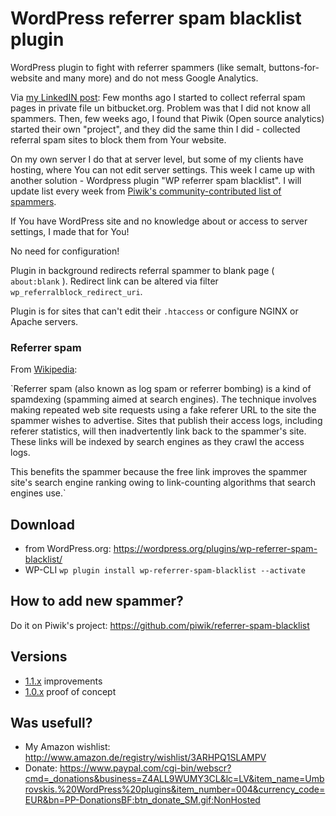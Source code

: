 # WordPress referrer spam blacklist plugin

WordPress plugin to fight with referrer spammers (like semalt, buttons-for-website and many more) and do not mess Google Analytics.

Via [my LinkedIN post](https://www.linkedin.com/pulse/fighting-referral-spam-wordpress-way-rolands-umbrovskis-): Few months ago I started to collect referral spam pages in private file un bitbucket.org. Problem was that I did not know all spammers. Then, few weeks ago, I found that Piwik (Open source analytics) started their own "project", and they did the same thin I did - collected referral spam sites to block them from Your website.

On my own server I do that at server level, but some of my clients have hosting, where You can not edit server settings. This week I came up with another solution - Wordpress plugin "WP referrer spam blacklist". I will update list every week from [Piwik's community-contributed list of spammers](https://github.com/piwik/referrer-spam-blacklist).

If You have WordPress site and no knowledge about or access to server settings, I made that for You!

No need for configuration!  

Plugin in background redirects referral spammer to blank page ( `about:blank` ). Redirect link can be altered via filter `wp_referralblock_redirect_uri`. 

Plugin is for sites that can't edit their `.htaccess` or configure NGINX or Apache servers.

### Referrer spam

From [Wikipedia](https://en.wikipedia.org/wiki/Referer_spam): 

`Referrer spam (also known as log spam or referrer 
bombing) is a kind of spamdexing (spamming aimed 
at search engines). The technique involves making 
repeated web site requests using a fake referer URL 
to the site the spammer wishes to advertise. Sites that 
publish their access logs, including referer statistics, 
will then inadvertently link back to the spammer's site. 
These links will be indexed by search engines 
as they crawl the access logs. 

This benefits the spammer because the free link improves 
the spammer site's search engine ranking owing 
to link-counting algorithms that search engines use.`

## Download

* from WordPress.org: https://wordpress.org/plugins/wp-referrer-spam-blacklist/ 
* WP-CLI ```wp plugin install wp-referrer-spam-blacklist --activate``` 

## How to add new spammer?

Do it on Piwik's project: https://github.com/piwik/referrer-spam-blacklist 

## Versions
 
* [1.1.x](https://github.com/rolandinsh/wp_referrer_spam_blacklist/milestones/1.1) improvements
* [1.0.x](https://github.com/rolandinsh/wp_referrer_spam_blacklist/milestones/1.0) proof of concept

## Was usefull?

* My Amazon wishlist: http://www.amazon.de/registry/wishlist/3ARHPQ1SLAMPV
* Donate: https://www.paypal.com/cgi-bin/webscr?cmd=_donations&business=Z4ALL9WUMY3CL&lc=LV&item_name=Umbrovskis.%20WordPress%20plugins&item_number=004&currency_code=EUR&bn=PP-DonationsBF:btn_donate_SM.gif:NonHosted 
